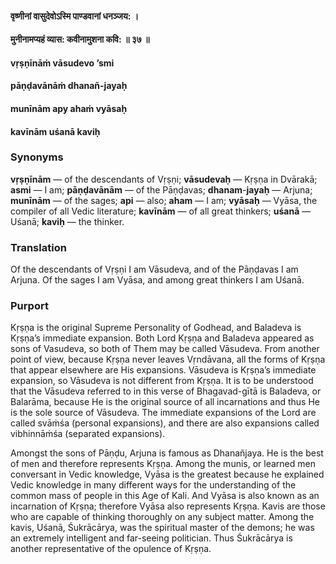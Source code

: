 #### वृष्णीनां वासुदेवोऽस्मि पाण्डवानां धनञ्जय: ।
#### मुनीनामप्यहं व्यास: कवीनामुशना कवि: ॥ ३७ ॥

#### vṛṣṇīnāṁ vāsudevo ’smi
#### pāṇḍavānāṁ dhanañ-jayaḥ
#### munīnām apy ahaṁ vyāsaḥ
#### kavīnām uśanā kaviḥ

### Synonyms

**vṛṣṇīnām** — of the descendants of Vṛṣṇi; **vāsudevaḥ** — Kṛṣṇa in Dvārakā; **asmi** — I am; **pāṇḍavānām** — of the Pāṇḍavas; **dhanam**-**jayaḥ** — Arjuna; **munīnām** — of the sages; **api** — also; **aham** — I am; **vyāsaḥ** — Vyāsa, the compiler of all Vedic literature; **kavīnām** — of all great thinkers; **uśanā** — Uśanā; **kaviḥ** — the thinker.

### Translation

Of the descendants of Vṛṣṇi I am Vāsudeva, and of the Pāṇḍavas I am Arjuna. Of the sages I am Vyāsa, and among great thinkers I am Uśanā.

### Purport

Kṛṣṇa is the original Supreme Personality of Godhead, and Baladeva is Kṛṣṇa’s immediate expansion. Both Lord Kṛṣṇa and Baladeva appeared as sons of Vasudeva, so both of Them may be called Vāsudeva. From another point of view, because Kṛṣṇa never leaves Vṛndāvana, all the forms of Kṛṣṇa that appear elsewhere are His expansions. Vāsudeva is Kṛṣṇa’s immediate expansion, so Vāsudeva is not different from Kṛṣṇa. It is to be understood that the Vāsudeva referred to in this verse of Bhagavad-gītā is Baladeva, or Balarāma, because He is the original source of all incarnations and thus He is the sole source of Vāsudeva. The immediate expansions of the Lord are called svāṁśa (personal expansions), and there are also expansions called vibhinnāṁśa (separated expansions).

Amongst the sons of Pāṇḍu, Arjuna is famous as Dhanañjaya. He is the best of men and therefore represents Kṛṣṇa. Among the munis, or learned men conversant in Vedic knowledge, Vyāsa is the greatest because he explained Vedic knowledge in many different ways for the understanding of the common mass of people in this Age of Kali. And Vyāsa is also known as an incarnation of Kṛṣṇa; therefore Vyāsa also represents Kṛṣṇa. Kavis are those who are capable of thinking thoroughly on any subject matter. Among the kavis, Uśanā, Śukrācārya, was the spiritual master of the demons; he was an extremely intelligent and far-seeing politician. Thus Śukrācārya is another representative of the opulence of Kṛṣṇa.